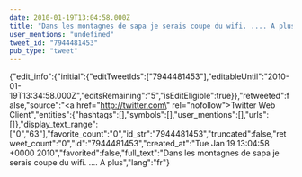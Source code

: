 ```yaml
---
date: 2010-01-19T13:04:58.000Z
title: "Dans les montagnes de sapa je serais coupe du wifi. .... A plus″"
user_mentions: "undefined"
tweet_id: "7944481453"
pub_type: "tweet"
---
```

{"edit_info":{"initial":{"editTweetIds":["7944481453"],"editableUntil":"2010-01-19T13:34:58.000Z","editsRemaining":"5","isEditEligible":true}},"retweeted":false,"source":"<a href=\"http://twitter.com\" rel=\"nofollow\">Twitter Web Client</a>","entities":{"hashtags":[],"symbols":[],"user_mentions":[],"urls":[]},"display_text_range":["0","63"],"favorite_count":"0","id_str":"7944481453","truncated":false,"retweet_count":"0","id":"7944481453","created_at":"Tue Jan 19 13:04:58 +0000 2010","favorited":false,"full_text":"Dans les montagnes de sapa je serais coupe du wifi. .... A plus","lang":"fr"}
